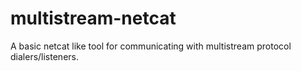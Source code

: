 # multistream-netcat
A basic netcat like tool for communicating with multistream protocol dialers/listeners.
